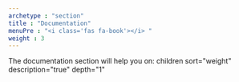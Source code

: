 ```yaml
---
archetype : "section"
title : "Documentation"
menuPre : "<i class='fas fa-book'></i> "
weight : 3
---
```


The documentation section will help you on:
   children sort="weight" description="true" depth="1" 